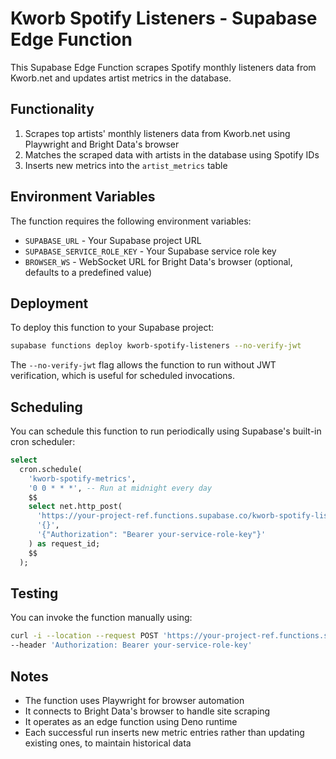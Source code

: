 # Kworb Spotify Listeners - Supabase Edge Function

This Supabase Edge Function scrapes Spotify monthly listeners data from Kworb.net and updates artist metrics in the database.

## Functionality

1. Scrapes top artists' monthly listeners data from Kworb.net using Playwright and Bright Data's browser
2. Matches the scraped data with artists in the database using Spotify IDs
3. Inserts new metrics into the `artist_metrics` table

## Environment Variables

The function requires the following environment variables:

- `SUPABASE_URL` - Your Supabase project URL
- `SUPABASE_SERVICE_ROLE_KEY` - Your Supabase service role key
- `BROWSER_WS` - WebSocket URL for Bright Data's browser (optional, defaults to a predefined value)

## Deployment

To deploy this function to your Supabase project:

```bash
supabase functions deploy kworb-spotify-listeners --no-verify-jwt
```

The `--no-verify-jwt` flag allows the function to run without JWT verification, which is useful for scheduled invocations.

## Scheduling

You can schedule this function to run periodically using Supabase's built-in cron scheduler:

```sql
select
  cron.schedule(
    'kworb-spotify-metrics',
    '0 0 * * *', -- Run at midnight every day
    $$
    select net.http_post(
      'https://your-project-ref.functions.supabase.co/kworb-spotify-listeners',
      '{}',
      '{"Authorization": "Bearer your-service-role-key"}'
    ) as request_id;
    $$
  );
```

## Testing

You can invoke the function manually using:

```bash
curl -i --location --request POST 'https://your-project-ref.functions.supabase.co/kworb-spotify-listeners' \
--header 'Authorization: Bearer your-service-role-key'
```

## Notes

- The function uses Playwright for browser automation
- It connects to Bright Data's browser to handle site scraping
- It operates as an edge function using Deno runtime
- Each successful run inserts new metric entries rather than updating existing ones, to maintain historical data